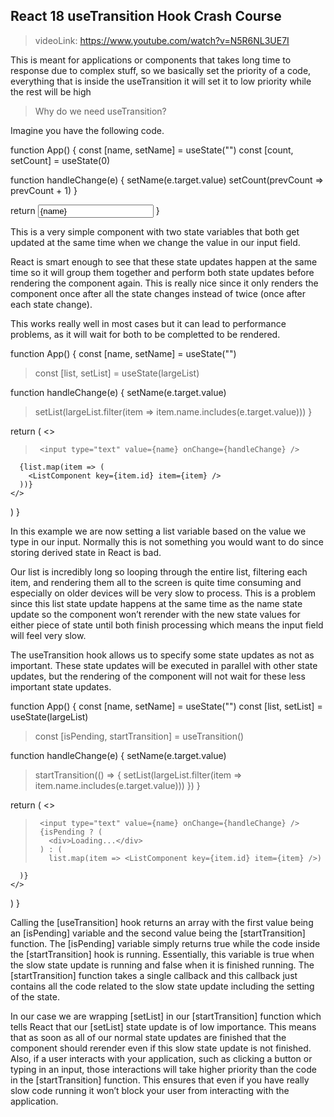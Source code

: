 ##  React 18 useTransition Hook Crash Course

> videoLink: https://www.youtube.com/watch?v=N5R6NL3UE7I

This is meant for applications or components that takes long time to response due to complex stuff, so we basically set the priority of a code, everything that is inside the useTransition it will set it to low priority while the rest will be high

> Why do we need useTransition?

Imagine you have the following code.

function App() {
  const [name, setName] = useState("")
  const [count, setCount] = useState(0)

  function handleChange(e) {
    setName(e.target.value)
    setCount(prevCount => prevCount + 1)
  }

  return <input type="text" value={name} onChange={handleChange} />
}

This is a very simple component with two state variables that both get updated at the same time when we change the value in our input field. 

React is smart enough to see that these state updates happen at the same time so it will group them together and perform both state updates before rendering the component again. This is really nice since it only renders the component once after all the state changes instead of twice (once after each state change).

This works really well in most cases but it can lead to performance problems, as it will wait for both to be completted to be rendered.

function App() {
  const [name, setName] = useState("")
>  const [list, setList] = useState(largeList)

  function handleChange(e) {
    setName(e.target.value)
>    setList(largeList.filter(item => item.name.includes(e.target.value)))
  }

  return (
    <>
>      <input type="text" value={name} onChange={handleChange} />
      {list.map(item => (
        <ListComponent key={item.id} item={item} />
      ))}
    </>
  )
}

In this example we are now setting a list variable based on the value we type in our input. Normally this is not something you would want to do since storing derived state in React is bad. 

Our list is incredibly long so looping through the entire list, filtering each item, and rendering them all to the screen is quite time consuming and especially on older devices will be very slow to process. This is a problem since this list state update happens at the same time as the name state update so the component won’t rerender with the new state values for either piece of state until both finish processing which means the input field will feel very slow.

The useTransition hook allows us to specify some state updates as not as important. These state updates will be executed in parallel with other state updates, but the rendering of the component will not wait for these less important state updates.

function App() {
  const [name, setName] = useState("")
  const [list, setList] = useState(largeList)
>  const [isPending, startTransition] = useTransition()

  function handleChange(e) {
    setName(e.target.value)
>    startTransition(() => {
>      setList(largeList.filter(item => item.name.includes(e.target.value)))
>    })
  }

  return (
    <>
>      <input type="text" value={name} onChange={handleChange} />
>      {isPending ? (
>        <div>Loading...</div>
>      ) : (
>        list.map(item => <ListComponent key={item.id} item={item} />)
      )}
    </>
  )
}

Calling the [useTransition] hook returns an array with the first value being an [isPending] variable and the second value being the [startTransition] function. The [isPending] variable simply returns true while the code inside the [startTransition] hook is running. Essentially, this variable is true when the slow state update is running and false when it is finished running. The [startTransition] function takes a single callback and this callback just contains all the code related to the slow state update including the setting of the state.

In our case we are wrapping [setList] in our [startTransition] function which tells React that our [setList] state update is of low importance. This means that as soon as all of our normal state updates are finished that the component should rerender even if this slow state update is not finished. Also, if a user interacts with your application, such as clicking a button or typing in an input, those interactions will take higher priority than the code in the [startTransition] function. This ensures that even if you have really slow code running it won’t block your user from interacting with the application.


